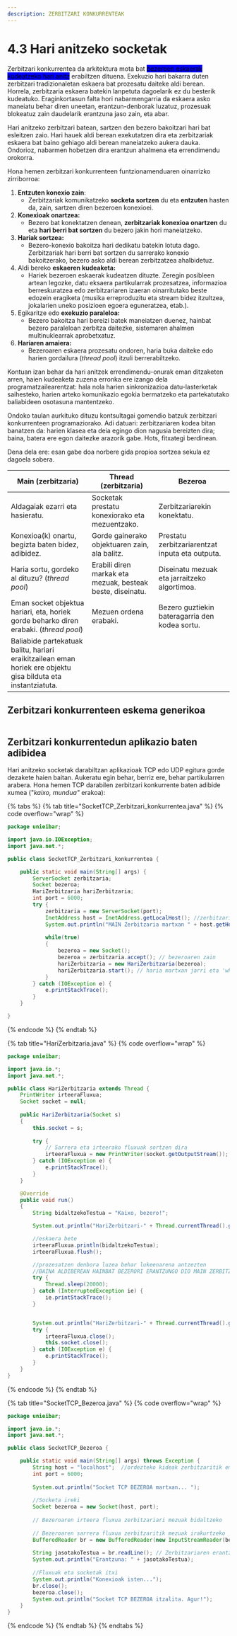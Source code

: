 ```yaml
---
description: ZERBITZARI KONKURRENTEAK
---
```


# 4.3 Hari anitzeko socketak

Zerbitzari konkurrentea da arkitektura mota bat <mark style="background-color:blue;">bezeroen eskaerak kudeatzeko hari anitz</mark> erabiltzen dituena. Exekuzio hari bakarra duten zerbitzari tradizionaletan eskaera bat prozesatu daiteke aldi berean. Horrela, zerbitzaria eskaera batekin lanpetuta dagoelarik ez du besterik kudeatuko. Eraginkortasun falta hori nabarmengarria da eskaera asko maneiatu behar diren uneetan, erantzun-denborak luzatuz, prozesuak blokeatuz zain daudelarik erantzuna jaso zain, eta abar.&#x20;

Hari anitzeko zerbitzari batean, sartzen den bezero bakoitzari hari bat esleitzen zaio. Hari hauek aldi berean exekutatzen dira eta zerbitzariak eskaera bat baino gehiago aldi berean maneiatzeko aukera dauka. Ondorioz, nabarmen hobetzen dira erantzun ahalmena eta errendimendu orokorra.

Hona hemen zerbitzari konkurrenteen funtzionamenduaren oinarrizko zirriborroa:

1. **Entzuten konexio zain**:
   * Zerbitzariak komunikatzeko **socketa sortzen** du eta **entzuten** hasten da, zain, sartzen diren bezeroen konexioei.
2. **Konexioak onartzea:**
   * Bezero bat konektatzen denean, **zerbitzariak konexioa onartzen** du eta **hari berri bat sortzen** du bezero jakin hori maneiatzeko.
3. **Hariak sortzea:**
   * Bezero-konexio bakoitza hari dedikatu batekin lotuta dago. Zerbitzariak hari berri bat sortzen du sarrerako konexio bakoitzerako, bezero asko aldi berean zerbitzatzea ahalbidetuz.
4. Aldi bereko **eskaeren kudeaketa:**
   * Hariek bezeroen eskaerak kudeatzen dituzte. Zeregin posibleen artean legozke, datu eksaera partikularrak prozesatzea, informazioa berreskuratzea edo zerbitzariaren izaeran oinarritutako beste edozein eragiketa (musika erreproduzitu eta stream bidez itzultzea, jokalarien uneko posizioen egoera eguneratzea, etab.).
5. Egikaritze edo **exekuzio paraleloa:**
   * Bezero bakoitza hari bereizi batek maneiatzen duenez, hainbat bezero paraleloan zerbitza daitezke, sistemaren ahalmen multinuklearrak aprobetxatuz.
6. **Hariaren amaiera:**
   * Bezeroaren eskaera prozesatu ondoren, haria buka daiteke edo harien gordailura (_thread pool_)  itzuli berrerabiltzeko.

Kontuan izan behar da hari anitzek errendimendu-onurak eman ditzaketen arren, haien kudeaketa zuzena erronka ere izango dela programatzailearentzat: hala nola harien sinkronizazioa datu-lasterketak saihesteko, harien arteko komunikazio egokia bermatzeko eta partekatutako baliabideen osotasuna mantentzeko.

Ondoko taulan aurkituko dituzu kontsultagai gomendio batzuk zerbitzari konkurrenteen programaziorako. Adi datuari: zerbitzariaren kodea bitan banatzen da: harien klasea eta deia egingo dion nagusia bereizten dira; baina, batera ere egon daitezke arazorik gabe. Hots, fitxategi berdinean.&#x20;

Dena dela ere: esan gabe doa norbere gida propioa sortzea sekula ez dagoela sobera.

| Main (zerbitzaria)                                                                                            | Thread (zerbitzaria)                                       | Bezeroa                                         |
| ------------------------------------------------------------------------------------------------------------- | ---------------------------------------------------------- | ----------------------------------------------- |
| Aldagaiak ezarri eta hasieratu.                                                                               | Socketak prestatu konexiorako eta mezuentzako.             | Zerbitzariarekin konektatu.                     |
| Konexioa(k) onartu, begizta baten bidez, adibidez.                                                            | Gorde gainerako objektuaren zain, ala balitz.              | Prestatu zerbitzariarentzat inputa eta outputa. |
| Haria sortu, gordeko al dituzu? (_thread pool_)                                                               | Erabili diren markak eta mezuak, besteak beste, diseinatu. | Diseinatu mezuak eta jarraitzeko algortimoa.    |
| Eman socket objektua hariari, eta, horiek gorde beharko diren erabaki.  (_thread pool_)                       | Mezuen ordena erabaki.                                     | Bezero guztiekin bateragarria den kodea sortu.  |
| Baliabide partekatuak balitu, hariari eraikitzailean eman horiek ere objektu gisa bilduta eta instantziatuta. |                                                            |                                                 |

## &#x20;Zerbitzari konkurrenteen eskema generikoa

<figure><img src="../.gitbook/assets/Zerbitzari konkurrenteak.png" alt=""><figcaption></figcaption></figure>

## Zerbitzari konkurrentedun aplikazio baten adibidea

Hari anitzeko socketak darabiltzan aplikazioak TCP edo UDP egitura gorde dezakete haien baitan. Aukeratu egin behar, berriz ere, behar partikularren arabera.  Hona hemen TCP darabilen zerbitzari konkurrente baten adibide xumea ("_kaixo, mundua"_ erakoa):

{% tabs %}
{% tab title="SocketTCP_Zerbitzari_konkurrentea.java" %}
{% code overflow="wrap" %}
```java
package unieibar;

import java.io.IOException;
import java.net.*;

public class SocketTCP_Zerbitzari_konkurrentea {

	public static void main(String[] args) {
		ServerSocket zerbitzaria;
		Socket bezeroa;
		HariZerbitzaria hariZerbitzaria;
		int port = 6000;
		try {
			zerbitzaria = new ServerSocket(port);
			InetAddress host = InetAddress.getLocalHost(); //zerbitzariaren IP ezagutzeko eta kideari emateko
			System.out.println("MAIN Zerbitzaria martxan " + host.getHostAddress() + ":" + port);
			
			while(true)
			{
				bezeroa = new Socket();
				bezeroa = zerbitzaria.accept(); // bezeroaren zain
				hariZerbitzaria = new HariZerbitzaria(bezeroa);
				hariZerbitzaria.start(); // haria martxan jarri eta 'while true' begiztan jarraitu
			}
		} catch (IOException e) {
			e.printStackTrace();
		}
	}

}
```
{% endcode %}
{% endtab %}

{% tab title="HariZerbitzaria.java" %}
{% code overflow="wrap" %}
```java
package unieibar;

import java.io.*;
import java.net.*;

public class HariZerbitzaria extends Thread {
	PrintWriter irteeraFluxua;
	Socket socket = null;
	
	public HariZerbitzaria(Socket s)
	{
		this.socket = s;
		
		try {
			// Sarrera eta irteerako fluxuak sortzen dira
			irteeraFluxua = new PrintWriter(socket.getOutputStream());
		} catch (IOException e) {
			e.printStackTrace();
		}
	}

	@Override
	public void run()
	{
		String bidaltzekoTestua = "Kaixo, bezero!";

		System.out.println("HariZerbitzari-" + Thread.currentThread().getName() + ": eskaera prozesatzen...");

		//eskaera bete
		irteeraFluxua.println(bidaltzekoTestua); 
		irteeraFluxua.flush();

		//prozesatzen denbora luzea behar lukeenarena antzezten
		//BAINA ALDIBEREAN HAINBAT BEZERORI ERANTZUNGO DIO MAIN ZERBITZARIAK
		try {
			Thread.sleep(20000); 
		} catch (InterruptedException ie) {
			ie.printStackTrace();
		}


		System.out.println("HariZerbitzari-" + Thread.currentThread().getName() + ": bezeroarekin komunikazioa bukatu da: " + this.socket.toString());
		try {
			irteeraFluxua.close();
			this.socket.close();
		} catch (IOException e) {
			e.printStackTrace();
		}	
	}
}
```
{% endcode %}
{% endtab %}

{% tab title="SocketTCP_Bezeroa.java" %}
{% code overflow="wrap" %}
```java
package unieibar;

import java.io.*;
import java.net.*;

public class SocketTCP_Bezeroa {

	public static void main(String[] args) throws Exception {
		String host = "localhost";  //ordezteko kideak zerbitzaritik emandako IP sartuta
		int port = 6000;
		
		System.out.println("Socket TCP BEZEROA martxan... ");
		
		//Socketa ireki
		Socket bezeroa = new Socket(host, port);
		
		// Bezeroaren irteera fluxua zerbitzariari mezuak bidaltzeko
	
		// Bezeroaren sarrera fluxua zerbitzaritik mezuak irakurtzeko
		BufferedReader br = new BufferedReader(new InputStreamReader(bezeroa.getInputStream()));
		
		String jasotakoTestua = br.readLine(); // Zerbitzariaren erantzuna jaso
		System.out.println("Erantzuna: " + jasotakoTestua);
		
		//Fluxuak eta socketak itxi
		System.out.println("Konexioak isten...");
		br.close();		
		bezeroa.close();
		System.out.println("Socket TCP BEZEROA itzalita. Agur!");		
	}
}
```
{% endcode %}
{% endtab %}
{% endtabs %}

